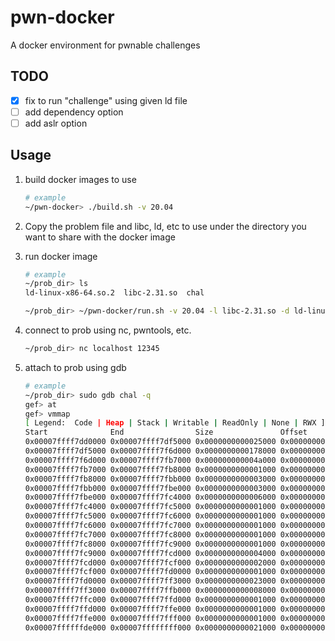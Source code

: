 # pwn-docker
A docker environment for pwnable challenges

## TODO
- [x] fix to run "challenge" using given ld file
- [ ] add dependency option
- [ ] add aslr option

## Usage

1. build docker images to use

    ```bash
    # example
    ~/pwn-docker> ./build.sh -v 20.04
    ```

2. Copy the problem file and libc, ld, etc to use under the directory you want to share with the docker image

3. run docker image
    ```bash
    # example
    ~/prob_dir> ls
    ld-linux-x86-64.so.2  libc-2.31.so  chal

    ~/prob_dir> ~/pwn-docker/run.sh -v 20.04 -l libc-2.31.so -d ld-linux-x86-64.so.2 -c chal
    ```

4. connect to prob using nc, pwntools, etc.
    ```bash
    ~/prob_dir> nc localhost 12345 
    ```

5. attach to prob using gdb
    ```bash
    # example
    ~/prob_dir> sudo gdb chal -q
    gef> at
    gef> vmmap
    [ Legend:  Code | Heap | Stack | Writable | ReadOnly | None | RWX ]
    Start              End                Size               Offset             Perm Path
    0x00007ffff7dd0000 0x00007ffff7df5000 0x0000000000025000 0x0000000000000000 r-- /root/pwn/libc-2.31.so
    0x00007ffff7df5000 0x00007ffff7f6d000 0x0000000000178000 0x0000000000025000 r-x /root/pwn/libc-2.31.so  <-  $rcx, $rip
    0x00007ffff7f6d000 0x00007ffff7fb7000 0x000000000004a000 0x000000000019d000 r-- /root/pwn/libc-2.31.so
    0x00007ffff7fb7000 0x00007ffff7fb8000 0x0000000000001000 0x00000000001e7000 --- /root/pwn/libc-2.31.so
    0x00007ffff7fb8000 0x00007ffff7fbb000 0x0000000000003000 0x00000000001e7000 r-- /root/pwn/libc-2.31.so
    0x00007ffff7fbb000 0x00007ffff7fbe000 0x0000000000003000 0x00000000001ea000 rw- /root/pwn/libc-2.31.so  <-  $rbx, $rbp, $rsi, $r12, $r13, $r15
    0x00007ffff7fbe000 0x00007ffff7fc4000 0x0000000000006000 0x0000000000000000 rw- <tls-th1>
    0x00007ffff7fc4000 0x00007ffff7fc5000 0x0000000000001000 0x0000000000000000 r-- /root/pwn/prob
    0x00007ffff7fc5000 0x00007ffff7fc6000 0x0000000000001000 0x0000000000001000 r-x /root/pwn/prob
    0x00007ffff7fc6000 0x00007ffff7fc7000 0x0000000000001000 0x0000000000002000 r-- /root/pwn/prob  <-  $r10
    0x00007ffff7fc7000 0x00007ffff7fc8000 0x0000000000001000 0x0000000000002000 r-- /root/pwn/prob
    0x00007ffff7fc8000 0x00007ffff7fc9000 0x0000000000001000 0x0000000000003000 rw- /root/pwn/prob
    0x00007ffff7fc9000 0x00007ffff7fcd000 0x0000000000004000 0x0000000000000000 r-- [vvar]
    0x00007ffff7fcd000 0x00007ffff7fcf000 0x0000000000002000 0x0000000000000000 r-x [vdso]
    0x00007ffff7fcf000 0x00007ffff7fd0000 0x0000000000001000 0x0000000000000000 r-- /root/pwn/ld-linux-x86-64.so.2
    0x00007ffff7fd0000 0x00007ffff7ff3000 0x0000000000023000 0x0000000000001000 r-x /root/pwn/ld-linux-x86-64.so.2
    0x00007ffff7ff3000 0x00007ffff7ffb000 0x0000000000008000 0x0000000000024000 r-- /root/pwn/ld-linux-x86-64.so.2
    0x00007ffff7ffc000 0x00007ffff7ffd000 0x0000000000001000 0x000000000002c000 r-- /root/pwn/ld-linux-x86-64.so.2
    0x00007ffff7ffd000 0x00007ffff7ffe000 0x0000000000001000 0x000000000002d000 rw- /root/pwn/ld-linux-x86-64.so.2
    0x00007ffff7ffe000 0x00007ffff7fff000 0x0000000000001000 0x0000000000000000 rw- [heap]
    0x00007ffffffde000 0x00007ffffffff000 0x0000000000021000 0x0000000000000000 rw- [stack]  <-  $rsp
    ```